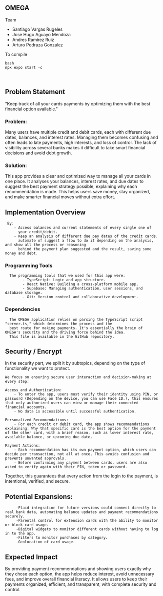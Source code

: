 ## OMEGA

Team
 - Santiago Vargas Rugeles 
 - Jose Hugo Aguayo Mendoza
 - Andres Ramirez Ruiz
 - Arturo Pedraza Gonzalez 

To compile

    ⁠bash 
    npx expo start -c
 ⁠

## Problem Statement

   "Keep track of all your cards payments by optimizing them with the best financial option available."

### Problem: 
   Many users have multiple credit and debit cards, each with different due dates, balances, and interest rates. Managing them becomes confusing and often leads to late payments, high interests, and loss of control. The lack of visibility across several banks makes it difficult to take smart financial decisions and avoid debt growth.

### Solution: 
  This app provides a clear and optimized way to manage all your cards in one place. It analyses your balances, interest rates, and due dates to suggest the best payment strategy possible, explaining why each recommendation is made. This helps users save money, stay organized, and make smarter financial moves without extra effort.

## Implementation Overview
   
     By:
        - Access balances and current statements of every single one of 
          your credit/debit. 
        - Keep an analysis of different due pay dates of the credit cards,
          automate of suggest a flow to do it depending on the analysis, and show all the process or reasoning
          behind the payment plan suggested and the result, saving some money and debt.
        
### Programming Tools
        
      The programming tools that we used for this app were:
            - TypeScript: Logic and app structure.
            - React Native: Building a cross-platform mobile app.
            - Supabase: Managing authentication, user sessions, and database storage.
            - Git: Version control and collaborative development.

### Dependencies

      The OMEGA application relies on parsing the TypeScript script "server.ts," which determines the process and the 
      best route for making payments. It's essentially the brain of OMEGA's security and the driving force behind the idea. 
      This file is available in the GitHub repository.
             
## Security / Encrypt

   In the security part, we split it by subtopics, depending on the type of functionality we want to protect.
   
    We focus on ensuring secure user interaction and decision-making at every step:
        
    Access and Authentication:
        - To enter the app, users must verify their identity using PIN, or password (Depending on the device, you can use Face ID.), this ensures that only authorized users can view or manage their connected financial accounts.  
        - No data is accessible until successful authentication.

    Personalized Recommendations:
        - For each credit or debit card, the app shows recommendations explaining: Why that specific card is the best option for the payment of the other card, with a brief reason, such as lower interest rate, available balance, or upcoming due date.  

    Payment Actions:
        - Each recommendation has its own payment option, which users can decide per transaction, not all at once. This avoids confusion and prevents unwanted approvals.  
        - Before confirming any payment between cards, users are also asked to verify again with their PIN, token or password.

   Together, this guarantees that every action from the login to the payment, is intentional, verified, and secure.
   
## Potential Expansions:

         -Plaid integration for future versions could connect directly to real bank data, automating balance updates and payment recommendations securely.
         -Parental control for extension cards with the ability to monitor or block card usage.
         -Digital widgets to monitor different cards without having to log in to the app.
         -Filters to monitor purchases by category.
         -Geolocation of card usage.


## Expected Impact

  By providing payment recommendations and showing users exactly why they chose each option, the app helps reduce interest, avoid unnecessary fees, and improve overall financial literacy. It allows users to keep their payments organized, efficient, and transparent, with complete security and control.
